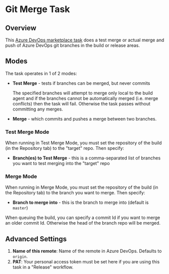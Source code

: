 # Git Merge Task

## Overview

This [Azure DevOps marketplace task](https://marketplace.visualstudio.com/items?itemName=dtzar.git-merge) does a test merge or actual merge and push of Azure DevOps git branches in the build or release areas.

## Modes

The task operates in 1 of 2 modes:

- **Test Merge** - tests if branches can be merged, but never commits

  The specified branches will attempt to merge only local to the build agent and if the branches cannot be automatically merged (i.e. merge conflicts) then the task will fail.  Otherwise the task passes without committing any merges.
- **Merge** - which commits and pushes a merge between two branches.

### Test Merge Mode

When running in Test Merge Mode, you must set the repository of the build (in the Repository tab) to the "target" repo. Then specify:

- **Branch(es) to Test Merge** - this is a comma-separated list of branches you want to test merging into the "target" repo

### Merge Mode

When running in Merge Mode, you must set the repository of the build (in the Repository tab) to the branch you want to merge. Then specify:

- **Branch to merge into** - this is the branch to merge into (default is `master`)

When queuing the build, you can specify a commit Id if you want to merge an older commit Id. Otherwise the head of the branch repo will be merged.

## Advanced Settings

1. **Name of this remote**: Name of the remote in Azure DevOps. Defaults to `origin`.
2. **PAT**: Your personal access token must be set here if you are using this task in a "Release" workflow.
